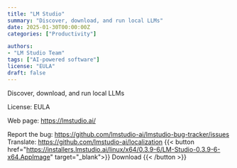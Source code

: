 ```yaml
---
title: "LM Studio"
summary: "Discover, download, and run local LLMs"
date: 2025-01-30T00:00:00Z
categories: ["Productivity"]

authors:
- "LM Studio Team"
tags: ["AI-powered software"]
license: "EULA"
draft: false
---
```


Discover, download, and run local LLMs

License: EULA

Web page: <https://lmstudio.ai/>  

Report the bug: <https://github.com/lmstudio-ai/lmstudio-bug-tracker/issues>  
Translate: https://github.com/lmstudio-ai/localization
{{< button href="<https://installers.lmstudio.ai/linux/x64/0.3.9-6/LM-Studio-0.3.9-6-x64.AppImage>" target="_blank">}}
Download
{{< /button >}}